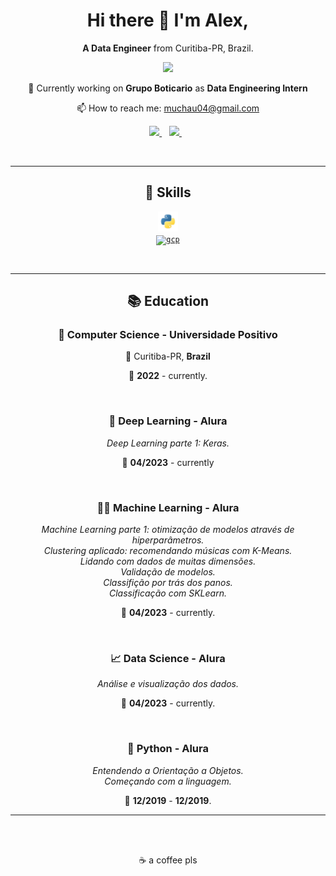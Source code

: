 <h1 align='center'>
  Hi there 👋 I'm Alex,
</h1>

<p align='center'>
  <strong>A Data Engineer</strong> from Curitiba-PR, Brazil.
</p>

<p align="center">
  <a href="#"><img src="https://github-readme-stats.vercel.app/api?username=alexmuchau&show_icons=true&count_private=true"></a>
</p>

<p align='center'>
  🔭 Currently working on <strong>Grupo Boticario</strong> as <strong>Data Engineering Intern</strong> 
</p>

<p align='center'>
  📫 How to reach me: <a href='mailto:muchau04@gmail.com'>muchau04@gmail.com</a>
</p>

<p align='center'>
  
  <a href="https://www.linkedin.com/in/alexmuchau/">
    <img src="https://img.shields.io/badge/linkedin-%230077B5.svg?&style=for-the-badge&logo=linkedin&logoColor=white" />
  </a>&nbsp;&nbsp;
  <a href="https://instagram.com/eualexmuchau">
    <img src="https://img.shields.io/badge/instagram-%23E4405F.svg?&style=for-the-badge&logo=instagram&logoColor=white" />        
  </a>&nbsp;&nbsp;
  
</p>
<br/>

----


<div align='center'>
  <h2>
    <strong>🚀 Skills</strong>
  </h2>
  
  <code ><img height="32" src="https://raw.githubusercontent.com/github/explore/80688e429a7d4ef2fca1e82350fe8e3517d3494d/topics/python/python.png" alt="Python"/></code>
  <code ><a href="https://cloud.google.com" target="_blank" rel="noreferrer"> <img height="32" width="32" src="https://www.vectorlogo.zone/logos/google_cloud/google_cloud-icon.svg" alt="gcp" width="40" height="40"/> </a></code>
</div>

<br/>

---

<div align='center'>

  ## 📚 Education
  
  ### 📖 **Computer Science** - **Universidade Positivo**
  📍 Curitiba-PR, **Brazil**
  
  📆 **2022** - currently.
    
  <br/>

  ### 🤖 **Deep Learning - Alura**
  *Deep Learning parte 1: Keras.*

  📆 **04/2023** - currently

  <br/>
  
  ### 👨‍💻 **Machine Learning - Alura**
  *Machine Learning parte 1: otimização de modelos através de hiperparâmetros.*\
  *Clustering aplicado: recomendando músicas com K-Means.*\
  *Lidando com dados de muitas dimensões.*\
  *Validação de modelos.*\
  *Classifição por trás dos panos.*\
  *Classificação com SKLearn.*
  
  📆 **04/2023** - currently.

  <br/>
  
  ### 📈 **Data Science - Alura**
  *Análise e visualização dos dados.*
  
  📆 **04/2023** - currently.

  <br/>

  ### 🐍 **Python - Alura**
  *Entendendo a Orientação a Objetos.*\
  *Começando com a linguagem.*
  
  📆 **12/2019** - **12/2019**.
  
</div>



---

<br/>
<br/>

<p align='center'>
  ☕ a coffee pls
</p>
